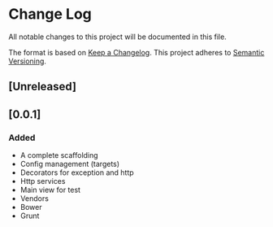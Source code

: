 # Change Log
All notable changes to this project will be documented in this file.

The format is based on [Keep a Changelog](http://keepachangelog.com/).
This project adheres to [Semantic Versioning](http://semver.org/).

## [Unreleased]

## [0.0.1]
### Added
- A complete scaffolding
- Config management (targets)
- Decorators for exception and http
- Http services
- Main view for test
- Vendors
- Bower
- Grunt
